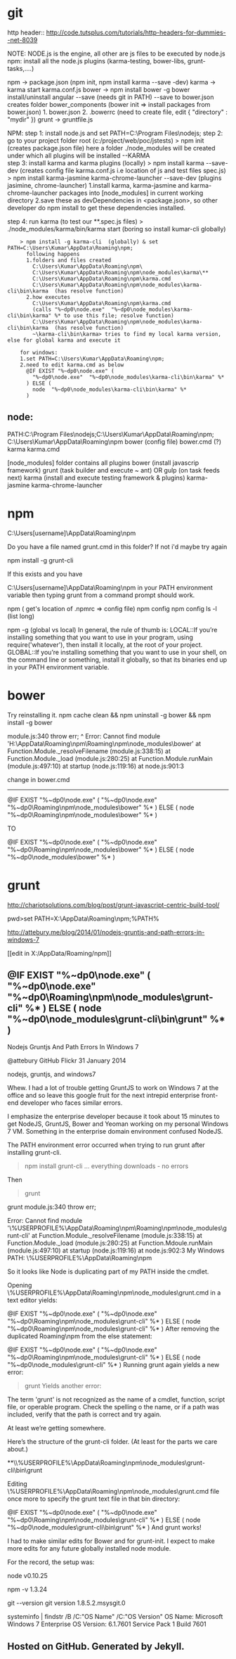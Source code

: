 git
===

http header::
http://code.tutsplus.com/tutorials/http-headers-for-dummies--net-8039

NOTE: NODE.js is the engine, all other are js files to be executed by node.js
npm: install all the node.js plugins (karma-testing, bower-libs, grunt-tasks,....)

npm     -> package.json (npm init, npm install karma --save -dev)
karma   -> karma start karma.conf.js
bower   -> npm install bower -g 
           bower install/uninstall angular --save (needs git in PATH) --save to bower.json
           creates folder bower_components 
           (bower init => install packages from bower.json)
           1. bower.json
           2. .bowerrc  (need to create file, edit {  "directory" : "mydir" })
grunt   -> gruntfile.js

NPM: 
step 1: install node.js and set PATH=C:\Program Files\nodejs;
step 2: go to your project folder root (c:/project/web/poc/jstests)
        > npm init (creates package.json file)
        here a folder ./node_modules will be created under which all plugins will be installed
--KARMA        
step 3: install karma and karma plugins (locally)
        > npm install karma --save-dev
           (creates config file karma.conf.js i.e location of js and test files spec.js)
        > npm install karma-jasmine karma-chrome-launcher --save-dev (plugins jasimine, chrome-launcher)
    1.install karma, karma-jasmine and karma-chrome-launcher packages into [node_modules] in current working directory
    2.save these as devDependencies in <package.json>, so other developer do npm install to get these dependencies   installed.

step 4: run karma (to test our **.spec.js files)
        > ./node_modules/karma/bin/karma start  (boring so install kumar-cli globally)
        
        > npm install -g karma-cli  (globally) & set PATH=C:\Users\Kumar\AppData\Roaming\npm;
          following happens
          1.folders and files created 
            C:\Users\Kumar\AppData\Roaming\npm\           
            C:\Users\Kumar\AppData\Roaming\npm\node_modules\karma\**           
            C:\Users\Kumar\AppData\Roaming\npm\karma.cmd
            C:\Users\Kumar\AppData\Roaming\npm\node_modules\karma-cli\bin\karma  (has resolve function)
          2.how executes
            C:\Users\Kumar\AppData\Roaming\npm\karma.cmd  
            (calls "%~dp0\node.exe"  "%~dp0\node_modules\karma-cli\bin\karma" %* to use this file; resolve function)
            C:\Users\Kumar\AppData\Roaming\npm\node_modules\karma-cli\bin\karma  (has resolve function)
            ~\karma-cli\bin\karma> tries to find my local karma version, else for global karma and execute it
            
        for windows:
        1.set PATH=C:\Users\Kumar\AppData\Roaming\npm;
        2.need to edit karma.cmd as below
          @IF EXIST "%~dp0\node.exe" (
            "%~dp0\node.exe"  "%~dp0\node_modules\karma-cli\bin\karma" %*
          ) ELSE (
            node  "%~dp0\node_modules\karma-cli\bin\karma" %*
          )
        
        
node:
----
PATH:C:\Program Files\nodejs;C:\Users\Kumar\AppData\Roaming\npm;
C:\Users\Kumar\AppData\Roaming\npm
  bower (config file)
  bower.cmd (?)
  karma
  karma.cmd
  
  [node_modules] folder contains all plugins
    bower (install javascrip framework)
    grunt (task builder and execute ~ ant) OR gulp (on task feeds next)
    karma (install and execute testing framework & plugins)
    karma-jasmine
    karma-chrome-launcher
    



npm
===
C:\Users[username]\AppData\Roaming\npm

Do you have a file named grunt.cmd in this folder? If not i'd maybe try again

npm install -g grunt-cli 

If this exists and you have 

C:\Users[username]\AppData\Roaming\npm in your PATH environment variable then typing grunt from a command prompt should work.


npm ( get's location of .npmrc => config file)
npm config
npm config ls -l  (list long)


npm -g  (global vs local)
In general, the rule of thumb is:
LOCAL::If you’re installing something that you want to use in your program, using require('whatever'), then install it locally, at the root of your project.
GLOBAL::If you’re installing something that you want to use in your shell, on the command line or something, install it globally, so that its binaries end up in your PATH environment variable.


bower
====

Try reinstalling it. npm cache clean && npm uninstall -g bower && npm install -g bower

module.js:340
    throw err;
          ^
Error: Cannot find module 'H:\AppData\Roaming\npm\Roaming\npm\node_modules\bower'
    at Function.Module._resolveFilename (module.js:338:15)
    at Function.Module._load (module.js:280:25)
    at Function.Module.runMain (module.js:497:10)
    at startup (node.js:119:16)
    at node.js:901:3


change in bower.cmd
- - - - - - - - - - 
@IF EXIST "%~dp0\node.exe" (
  "%~dp0\node.exe"  "%~dp0\Roaming\npm\node_modules\bower" %*
) ELSE (
  node  "%~dp0\Roaming\npm\node_modules\bower" %*
)


TO

@IF EXIST "%~dp0\node.exe" (
  "%~dp0\node.exe"  "%~dp0\Roaming\npm\node_modules\bower" %*
) ELSE (
  node  "%~dp0\node_modules\bower" %*
)


grunt
====
http://chariotsolutions.com/blog/post/grunt-javascript-centric-build-tool/

pwd>set PATH=X:\AppData\Roaming\npm;%PATH%

http://attebury.me/blog/2014/01/nodejs-gruntjs-and-path-errors-in-windows-7

[[edit in X:/AppData/Roaming/npm]]

@IF EXIST "%~dp0\node.exe" (
  "%~dp0\node.exe"  "%~dp0\Roaming\npm\node_modules\grunt-cli" %*
) ELSE (
  node  "%~dp0\node_modules\grunt-cli\bin\grunt" %*
)
----------------------------------------------------------------------------------------
Nodejs Gruntjs And Path Errors In Windows 7

@attebury
GitHub
Flickr
31 January 2014

nodejs, gruntjs, and windows7

Whew. I had a lot of trouble getting GruntJS to work on Windows 7 at the office and so leave this google fruit for the next intrepid enterprise front-end developer who faces similar errors.

I emphasize the enterprise developer because it took about 15 minutes to get NodeJS, GruntJS, Bower and Yeoman working on my personal Windows 7 VM. Something in the enterprise domain environment confused NodeJS.

The PATH environment error occurred when trying to run grunt after installing grunt-cli.

> npm install grunt-cli
… everything downloads - no errors

Then

> grunt

grunt module.js:340
     throw err;
              

Error: Cannot find module '\\%USERPROFILE%\AppData\Roaming\npm\Roaming\npm\node_modules\grunt-cli'
     at Function.Module._resolveFilename (module.js:338:15)
     at Function.Module._load (module.js:280:25)
     at Function.Mdoule.runMain (module.js:497:10)
     at startup (node.js:119:16)
     at node.js:902:3
My Windows PATH: \\%USERPROFILE%\AppData\Roaming\npm

So it looks like Node is duplicating part of my PATH inside the cmdlet.

Opening \\%USERPROFILE%\AppData\Roaming\npm\node_modules\grunt.cmd in a text editor yields:

@IF EXIST "%~dp0\node.exe" (
  "%~dp0\node.exe"  "%~dp0\Roaming\npm\node_modules\grunt-cli" %*
) ELSE (
  node  "%~dp0\Roaming\npm\node_modules\grunt-cli" %*
)
After removing the duplicated Roaming\npm from the else statement:

@IF EXIST "%~dp0\node.exe" (
  "%~dp0\node.exe"  "%~dp0\Roaming\npm\node_modules\grunt-cli" %*
) ELSE (
  node  "%~dp0\node_modules\grunt-cli" %*
)
Running grunt again yields a new error:

> grunt
Yields another error:

The term 'grunt' is not recognized as the name of a cmdlet, function, script file, or operable program. Check the spelling o the name, or if a path was included, verify that the path is correct and try again.

At least we’re getting somewhere.

Here’s the structure of the grunt-cli folder. (At least for the parts we care about.)

**\\\\%USERPROFILE%\AppData\Roaming\npm\node_modules\grunt-cli\bin\grunt

Editing \\%USERPROFILE%\AppData\Roaming\npm\node_modules\grunt.cmd file once more to specify the grunt text file in that bin directory:

@IF EXIST "%~dp0\node.exe" (
  "%~dp0\node.exe"  "%~dp0\Roaming\npm\node_modules\grunt-cli" %*
) ELSE (
  node  "%~dp0\node_modules\grunt-cli\bin\grunt" %*
)
And grunt works!

I had to make similar edits for Bower and for grunt-init. I expect to make more edits for any future globally installed node module.

For the record, the setup was:

node
v0.10.25

npm -v
1.3.24

git --version
git version 1.8.5.2.msysgit.0

systeminfo | findstr /B /C:"OS Name" /C:"OS Version"
OS Name:      Microsoft Windows 7 Enterprise
OS Version:    6.1.7601 Service Pack 1 Build 7601

Hosted on GitHub. Generated by Jekyll.
--------------------------------------------------------------------------------------

